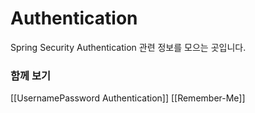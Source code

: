 # Authentication
Spring Security Authentication 관련 정보를 모으는 곳입니다.

### 함께 보기
[[UsernamePassword Authentication]]
[[Remember-Me]]